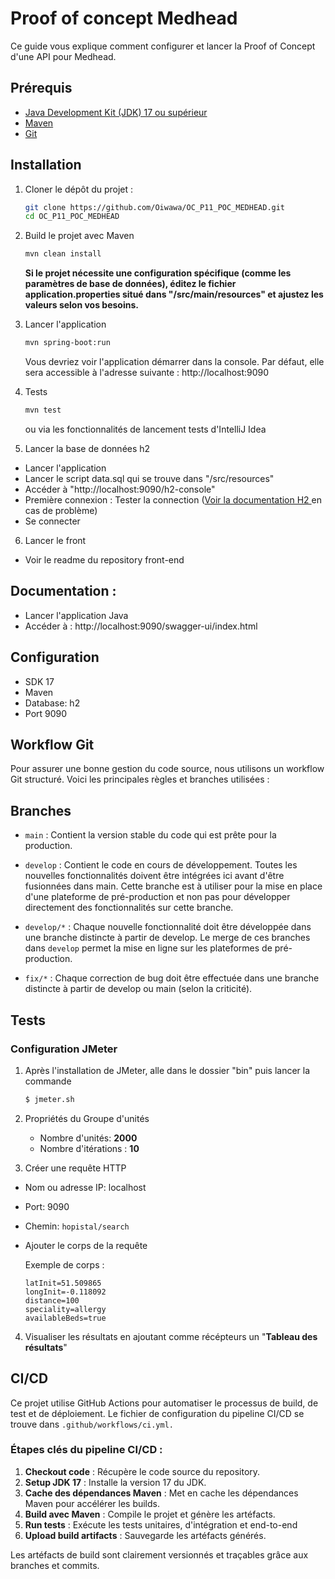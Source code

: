 # Proof of concept Medhead

Ce guide vous explique comment configurer et lancer la Proof of Concept d'une API pour Medhead.

## Prérequis

- [Java Development Kit (JDK) 17 ou supérieur](https://www.oracle.com/java/technologies/javase-downloads.html)
- [Maven](https://maven.apache.org/)
- [Git](https://git-scm.com/)

## Installation

1. Cloner le dépôt du projet :
   ```bash
   git clone https://github.com/Oiwawa/OC_P11_POC_MEDHEAD.git
   cd OC_P11_POC_MEDHEAD
   ``` 

2. Build le projet avec Maven
    ```bash
   mvn clean install
   ```

   **Si le projet nécessite une configuration spécifique (comme les paramètres de base de données), éditez le fichier application.properties situé dans "/src/main/resources" et ajustez les valeurs selon vos besoins.**


3. Lancer l'application
   ```bash
   mvn spring-boot:run
   ```
   Vous devriez voir l'application démarrer dans la console. Par défaut, elle sera accessible à l'adresse suivante : http://localhost:9090


4. Tests

   ```bash
   mvn test
   ```
   ou via les fonctionnalités de lancement tests d'IntelliJ Idea
   
5. Lancer la base de données h2
 - Lancer l'application
 - Lancer le script data.sql qui se trouve dans "/src/resources"
 - Accéder à "http://localhost:9090/h2-console"
 - Première connexion : Tester la connection ([Voir la documentation H2 ](https://www.h2database.com/html/main.html) en cas de problème)
 - Se connecter

6. Lancer le front
 - Voir le readme du repository front-end


## Documentation :
- Lancer l'application Java 
- Accéder à : http://localhost:9090/swagger-ui/index.html


## Configuration
- SDK 17
- Maven
- Database: h2
- Port 9090

## Workflow Git
Pour assurer une bonne gestion du code source, nous utilisons un workflow Git structuré. Voici les principales règles et branches utilisées :

## Branches
- `main` : Contient la version stable du code qui est prête pour la production.

- `develop` : Contient le code en cours de développement. Toutes les nouvelles fonctionnalités doivent être intégrées ici avant d'être fusionnées dans main. Cette branche est à utiliser pour la mise en place d'une plateforme de pré-production et non pas pour développer directement des fonctionnalités sur cette branche.

- `develop/*` : Chaque nouvelle fonctionnalité doit être développée dans une branche distincte à partir de develop. Le merge de ces branches dans `develop` permet la mise en ligne sur les plateformes de pré-production.

- `fix/*` : Chaque correction de bug doit être effectuée dans une branche distincte à partir de develop ou main (selon la criticité).


## Tests

### Configuration JMeter

1. Après l'installation de JMeter, alle dans le dossier "bin" puis lancer la commande
   ```bash
   $ jmeter.sh
   ```

2. Propriétés du Groupe d'unités
   - Nombre d'unités: **2000**
   - Nombre d'itérations : **10**

3. Créer une requête HTTP
  - Nom ou adresse IP: localhost 
  - Port: 9090
  - Chemin: `hopistal/search`
  - Ajouter le corps de la requête

    Exemple de corps :
      ```
      latInit=51.509865
      longInit=-0.118092
      distance=100
      speciality=allergy
      availableBeds=true
      ```


4. Visualiser les résultats en ajoutant comme récépteurs un "**Tableau des résultats**"


## CI/CD
Ce projet utilise GitHub Actions pour automatiser le processus de build, de test et de déploiement. Le fichier de configuration du pipeline CI/CD se trouve dans `.github/workflows/ci.yml.`

### Étapes clés du pipeline CI/CD :
1. **Checkout code** : Récupère le code source du repository.
2. **Setup JDK 17** : Installe la version 17 du JDK.
3. **Cache des dépendances Maven** : Met en cache les dépendances Maven pour accélérer les builds.
4. **Build avec Maven** : Compile le projet et génère les artéfacts.
5. **Run tests** : Exécute les tests unitaires, d'intégration et end-to-end
6. **Upload build artifacts** : Sauvegarde les artéfacts générés.

Les artéfacts de build sont clairement versionnés et traçables grâce aux branches et commits.
